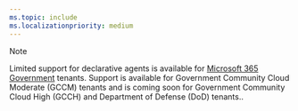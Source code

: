 ```yaml
---
ms.topic: include
ms.localizationpriority: medium
---
```


<!-- markdownlint-disable MD041 -->

> [!NOTE]
> Limited support for declarative agents is available for [Microsoft 365 Government](https://www.microsoft.com/microsoft-365/government) tenants. Support is available for Government Community Cloud Moderate (GCCM) tenants and is coming soon for Government Community Cloud High (GCCH) and Department of Defense (DoD) tenants..